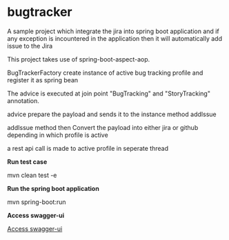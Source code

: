 # bugtracker
A sample project which integrate the jira into spring boot application and if any exception is incountered in the application then it will automatically add issue to the Jira

This project takes use of spring-boot-aspect-aop.

BugTrackerFactory create instance of active bug tracking profile and register it as spring bean
 
The advice is executed at join point "BugTracking" and "StoryTracking" annotation.

advice prepare the payload and sends it to the instance method addIssue

addIssue method then Convert the payload into either jira or github depending in which profile is active

a rest api call is made to active profile in seperate thread


**Run test case** 

mvn clean test -e

**Run the spring boot application**

mvn spring-boot:run

**Access swagger-ui**

[Access swagger-ui](http://localhost:8080/swagger-ui.html)


 


